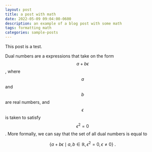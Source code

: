 ```yaml
---
layout: post
title: a post with math
date: 2022-05-09 09:04:00-0600
description: an example of a blog post with some math
tags: formatting math
categories: sample-posts
---
```

This post is a test.

Dual numbers are a expressions that take on the form $$a + b\epsilon$$, where $$a$$ and $$b$$ are real numbers, and $$\epsilon$$ is taken to satisfy $$\epsilon^{2} = 0$$. More formally, we can say that the set of all dual numbers is equal to

$$
\{a + b\epsilon \mid a, b \in \mathbb{R}, \epsilon^{2} = 0, \epsilon \ne 0\} ~ .
$$